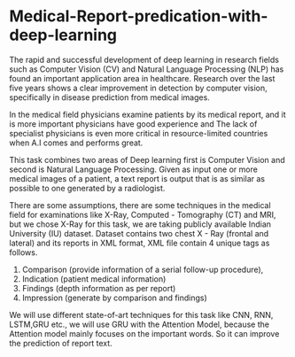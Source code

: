 # Medical-Report-predication-with-deep-learning

The rapid and successful development of deep learning in research fields such as
Computer Vision (CV) and Natural Language Processing (NLP) has found an
important application area in healthcare. Research over the last five years shows a
clear improvement in detection by computer vision, specifically in disease
prediction from medical images.

In the medical field physicians examine patients by its medical report, and it is
more important physicians have good experience and The lack of specialist
physicians is even more critical in resource-limited countries when A.I comes and
performs great.

This task combines two areas of Deep learning first is Computer Vision and second
is Natural Language Processing. Given as input one or more medical images of a
patient, a text report is output that is as similar as possible to one generated by a
radiologist.

There are some assumptions, there are some techniques in the medical field for
examinations like X-Ray, Computed - Tomography (CT) and MRI, but we chose
X-Ray for this task, we are taking publicly available Indian University (IU) dataset.
Dataset contains two chest X - Ray (frontal and lateral) and its reports in XML
format, XML file contain 4 unique tags as follows.

1. Comparison (provide information of a serial follow-up procedure),
2. Indication (patient medical information)
3. Findings (depth information as per report)
4. Impression (generate by comparison and findings)

We will use different state-of-art techniques for this task like CNN, RNN, LSTM,GRU
etc., we will use GRU with the Attention Model, because the Attention model
mainly focuses on the important words. So it can improve the prediction of report
text.
